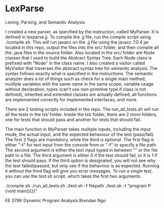 # LexParse

Lexing, Parsing, and Semantic Analysis

I created a new parser, as specified by the instruction, called MyParser. It is defined in lexparse.jj. To compile the .jj file, run the compile script using ./compile.sh. This will run javacc on the .jj file using the javacc 7.0.4 jar located in this repo, output the files into the src/ folder, and then compile all the .java files in the source folder.  Also located in the src/ folder are Node classes that I used to build the Abstract Syntax Tree. Each Node class is prefixed with "Node" in the class name. I also created a visitor called MyVisitor that traverses the abstract syntax tree for semantic analysis. The syntax follows exactly what is specified in the instructions. The semantic analyzer does a lot of things such as check for a single main method, mulitple variables with the same name in the same scope, variable usage without declaration, types (can't use non-primitive type if class is not defined), inherited and extended classes are actually defined, all functions are implemented correctly for implemented interfaces, and more.  

There are 2 testing scripts included in the repo. The run_all_tests.sh will run all the tests in the tst/ folder. Inside the tst/ folder, there are 2 more folders, one for tests that should pass and another for tests that should fail. 

The main function in MyParser takes multiple inputs, including the input mode, the actual input, and the expected behaviour of the test (pass/fail). The first 2 flags are mandatory, while the third is optional. The first flag is either "-t" for text input from the console from or "-f" to specify a file path. The second argument is either the text input typed in between "" or the file path to a file. The third argument is either 0 if the test should fail, or it is 1 if the test should pass. If the third option is designated, you will not see why the test failed/passed, but only see if the behaviour is as expected. Running it without the third flag will give you error messages. To run a single test, you can use the test.sh script, which takes the first two arguments.


./compile.sh
./run_all_tests.sh
./test.sh -f filepath
./test.sh -t "program P {void main(){}}"

EE 379K Dynamic Program Analysis 
Brendan Ngo
